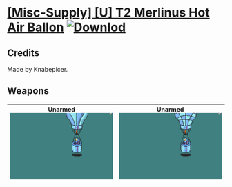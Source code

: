 # [\[Misc-Supply\] \[U\] T2 Merlinus Hot Air Ballon](./) [![Downlod](https://img.shields.io/badge/Download--red?style=social&logo=github)](https://minhaskamal.github.io/DownGit/#/home?url=https://github.com/Klokinator/FE-Repo/tree/main/Battle%20Animations%2FBards%2C%20Dancers%2C%20Suppliers%2C%20Misc%2F%5BMisc-Supply%5D%20%5BU%5D%20T2%20Merlinus%20Hot%20Air%20Ballon)
## Credits

Made by Knabepicer.

## Weapons

| <b>Unarmed</b><br/><img alt="Unarmed animation" src="./8.%20Unarmed/Unarmed.gif"/> | <b>Unarmed</b><br/><img alt="Unarmed animation" src="./8.%20Unarmed%20(Checkered)/Unarmed.gif"/> |
| :---: | :---: |
